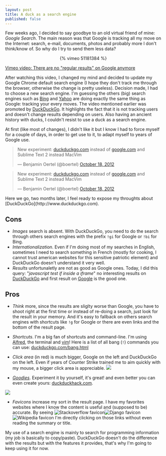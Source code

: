 ```yaml
---
layout: post
title: A duck as a search engine
published: false
---
```


Few weeks ago, I decided to say goodbye to an old virtual friend of mine: *Google Search*.
The main reason was that Google is tracking all my move on the Internet: search, e-mail, documents, photos and probably more I don't think/know of. So why do I try to send them less data?

<center class="desktop">
{% vimeo 51181384 %}
</center>
<div class="mobile">
    <p>
        <a href="http://wwww.vimeo.com/51181384">Vimeo video: There are no "regular results" on Google anymore</a>
    </p>
</div>

After watching this video, I changed my mind and decided to update my Google Chrome default search engine (I hope they don't track me through the browser, otherwise the change is pretty useless). Decision made, I had to choose a new search engine. I'm guessing the others (big) search engines such as [Bing](http://www.bing.com) and [Yahoo](http://www.yahoo.com) are doing exactly the same thing as Google: tracking your every moves. The video mentioned earlier was promoted by [DuckDuckGo](http://www.duckduckgo.com). It highlights the fact that it is not tracking users and doesn't change results depending on users. Also having an ancient history with ducks, I couldn't resist to use a duck as a search engine.

At first (like most of changes), I didn't like it but I know I had to force myself for a couple of days, in order to get use to it, to adapt myself to years of Google use.

<div class="desktop">
    <blockquote class="twitter-tweet tw-align-center"><p>New experiment: <a href="http://t.co/qIdsRrr6" title="http://duckduckgo.com">duckduckgo.com</a> instead of <a href="http://t.co/7OVT9A2D" title="http://google.com">google.com</a> and Sublime Text 2 instead MacVim</p>&mdash; Benjamin Oertel (@boertel) <a href="https://twitter.com/boertel/status/259037590102093826" data-datetime="2012-10-18T21:05:48+00:00">October 18, 2012</a></blockquote>
</div>
<div class="mobile">
    <blockquote class="twitter-tweet"><p>New experiment: <a href="http://t.co/qIdsRrr6" title="http://duckduckgo.com">duckduckgo.com</a> instead of <a href="http://t.co/7OVT9A2D" title="http://google.com">google.com</a> and Sublime Text 2 instead MacVim</p>&mdash; Benjamin Oertel (@boertel) <a href="https://twitter.com/boertel/status/259037590102093826" data-datetime="2012-10-18T21:05:48+00:00">October 18, 2012</a></blockquote>
</div>
<script src="//platform.twitter.com/widgets.js" charset="utf-8"></script>
Here we go, two months later, I feel ready to expose my throughts about [DuckDuckGo](http://www.duckduckgo.com).

## Cons

- *Images* search is absent. With DuckDuckGo, you need to do the search through others search engines with the prefix ``!gi`` for Google or ``!bi`` for Bing.
- *Internationalization*. Even if I'm doing most of my searches in English, sometimes I need to search something in French (mostly for cooking, I cannot trust american websites for this sensitive patriotic element) and DuckDuckGo doesn't understand it very well.
- *Results* unfortunaletly are not as good as Google ones. Today, I did this query: "*javascript test if inside a iframe*" no interesting results on [DuckDuckGo](http://duckduckgo.com/?q=javascript+test+if+inside+a+iframe) and first result on [Google](https://encrypted.google.com/search?hl=en&q=javascript%20test%20if%20inside%20a%20iframe) is the good one.


## Pros

- *Think* more, since the results are sliglty worse than Google, you have to shoot right at the first time or instead of re-doing a search, just look for the result in your memory. And it's easy to fallback on others search engines with shortcuts like ``!g`` for Google or there are even links and the bottom of the result page.
- *Shortcuts*. I'm a big fan of shortcuts and command-line. I'm using [Alfred](http://alfredapp.com), the terminal and [vim](http://en.wikipedia.org/wiki/Vim_\(text_editor\))! Here is a list of all bang (``!``) commands you can use: [duckduckgo.com/bang.html](http://duckduckgo.com/bang.html)
- *Click area* (in red) is much bigger, Google on the left and DuckDuckGo on the left. Even if years of Counter Strike trained me to aim quickly with my mouse, a bigger click area is appreciable.  <img src="http://f.cl.ly/items/1p451L3H2e3w1q293x1H/click-area.png" class="media">

- *[Goodies](http://duckduckgo.com/goodies/)*. Experiment it by yourself, it's great! and even better you can even create yours: [duckduckhack.com](http://duckduckhack.com/).

<img src="http://f.cl.ly/items/082L3P3z092e2R0b0T0h/goodies.png" class="media">

- *Favicons* increase my sort in the result page. I have my favorites websites where I know the content is useful and (supposed to be) accurate. By seeing ![Stackoverflow favicon](http://icons.duckduckgo.com/i/www.stackoverflow.com.ico)![Django favicon](http://icons.duckduckgo.com/i/www.djangoproject.com.ico)![Wikipedia favicon](http://icons.duckduckgo.com/i/en.wikipedia.com.ico) I'm directly clicking on those links without even reading the summary or title.


My use of a search engine is mainly to search for programming information (my job is basically to copy/paste). DuckDuckGo doesn't do the difference with the results but with the features it provides, that's why I'm going to keep using it for now.
